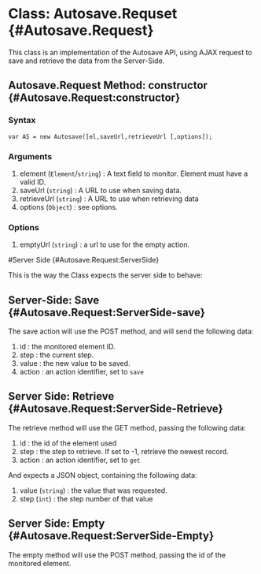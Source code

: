 Class: Autosave.Requset {#Autosave.Request}
==========================================
This class is an implementation of the Autosave API, using AJAX request to save and retrieve the data from the Server-Side.


## Autosave.Request Method: constructor {#Autosave.Request:constructor}

### Syntax

	var AS = new Autosave([el,saveUrl,retrieveUrl [,options]);

### Arguments

1. element (`Element`/`string`) : A text field to monitor. Element must have a valid ID.
2. saveUrl (`string`) : A URL to use when saving data.
3. retrieveUrl (`string`) : A URL to use when retrieving data
4. options (`Object`) : see options.

### Options
1. emptyUrl (`string`) : a url to use for the empty action.


#Server Side {#Autosave.Request:ServerSide}

This is the way the Class expects the server side to behave:

## Server-Side: Save {#Autosave.Request:ServerSide-save}

The save action will use the POST method, and will send the following data:

1. id : the monitored element ID.
2. step : the current step.
3. value : the new value to be saved.
4. action : an action identifier, set to `save`

## Server Side: Retrieve {#Autosave.Request:ServerSide-Retrieve}

The retrieve method will use the GET method, passing the following data:

1. id : the id of the element used
2. step : the step to retrieve. If set to -1, retrieve the newest record.
3. action : an action identifier, set to `get`

And expects a JSON object, containing the following data:

1. value (`string`) : the value that was requested.
2. step (`int`) : the step number of that value

## Server Side: Empty {#Autosave.Request:ServerSide-Empty}

The empty method will use the POST method, passing the id of the monitored element.